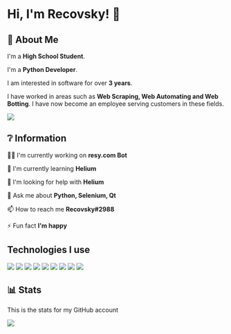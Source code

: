 
# Hi, I'm Recovsky! 👋


## 🚀 About Me
I'm a **High School Student**.

I'm a **Python Developer**. 

I am interested in software for over **3 years**. 

I have worked in areas such as **Web Scraping, Web Automating and Web Botting**. I have now become an employee serving customers in these fields.


![](https://komarev.com/ghpvc/?username=recovsky&color=blueviolet)


## ❔ Information
👩‍💻 I'm currently working on **resy.com Bot**

🧠 I'm currently learning **Helium**

🤔 I'm looking for help with **Helium**

💬 Ask me about **Python, Selenium, Qt**

📫 How to reach me **Recovsky#2988**

⚡️ Fun fact **I'm happy**


## Technologies I use
![](https://img.shields.io/badge/Python-3776AB.svg?style=for-the-badge&logo=Python&logoColor=white)
![](https://img.shields.io/badge/Selenium-43B02A.svg?style=for-the-badge&logo=Selenium&logoColor=white)
![](https://img.shields.io/badge/Node.js-339933.svg?style=for-the-badge&logo=nodedotjs&logoColor=white)
![](https://img.shields.io/badge/HTML5-E34F26.svg?style=for-the-badge&logo=HTML5&logoColor=white)
![](https://img.shields.io/badge/CSS3-1572B6.svg?style=for-the-badge&logo=CSS3&logoColor=white)
![](https://img.shields.io/badge/JavaScript-F7DF1E.svg?style=for-the-badge&logo=JavaScript&logoColor=black)
![](https://img.shields.io/badge/Jupyter-F37626.svg?style=for-the-badge&logo=Jupyter&logoColor=white)
![](https://img.shields.io/badge/Arduino-00979D.svg?style=for-the-badge&logo=Arduino&logoColor=white)
![](https://img.shields.io/badge/Qt-41CD52.svg?style=for-the-badge&logo=Qt&logoColor=white)

## 📊 Stats

This is the stats for my GitHub account

![](https://github-profile-summary-cards.vercel.app/api/cards/profile-details?username=recovsky&theme=tokyonight)
